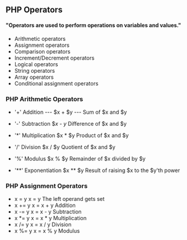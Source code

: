 ## PHP Operators

#### "Operators are used to perform operations on variables and values."
- Arithmetic operators
- Assignment operators
- Comparison operators
- Increment/Decrement operators
- Logical operators
- String operators
- Array operators
- Conditional assignment operators

### PHP Arithmetic Operators

* '+' Addition --- $x + $y --- Sum of $x and $y

* '-' Subtraction       $$x$ - $y$              Difference of $x and $y

* '*' Multiplication    $x * $y               Product of $x and $y

* '/' Division             $x / $y              Quotient of $x and $y

* '%' Modulus           $x % $y       Remainder of $x divided by $y

* '**' Exponentiation $x ** $y    Result of raising $x to the $y'th power

### PHP Assignment Operators


- x = y                        x = y                    The left operand gets set
- x += y                      x = x + y                    Addition
- x -= y                      x = x - y                    Subtraction
- x *= y                      x = x * y                     Multiplication
- x /= y                     x = x / y                   Division
- x %= y                     x = x % y                  Modulus


